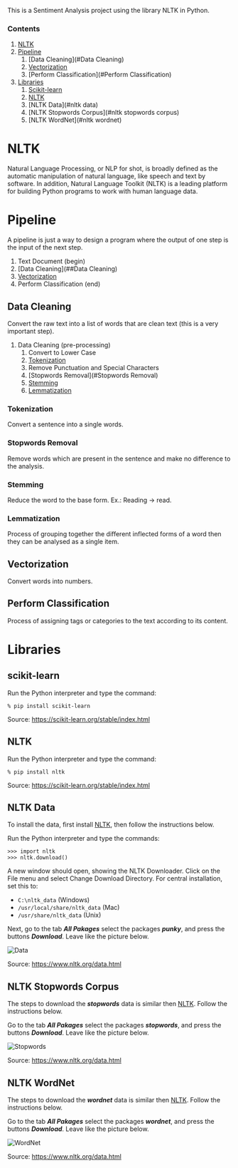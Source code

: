 This is a Sentiment Analysis project using the library NLTK in Python.

### Contents

1. [NLTK](#NLTK)
1. [Pipeline](#pipeline)
    1. [Data Cleaning](#Data Cleaning)
    1. [Vectorization](#Vectorization)
    1. [Perform Classification](#Perform Classification)
1. [Libraries](#libraries)
    1. [Scikit-learn](#scikit-learn)
    1. [NLTK](#nltk)
    1. [NLTK Data](#nltk data)
    1. [NLTK Stopwords Corpus](#nltk stopwords corpus)
    1. [NLTK WordNet](#nltk wordnet)
    
# NLTK

Natural Language Processing, or NLP for shot, is broadly defined as the automatic manipulation of natural language, like speech and text by software.
In addition, Natural Language Toolkit (NLTK) is a leading platform for building Python programs to work with human language data.

# Pipeline

A pipeline is just a way to design a program where the output of one step is the input of the next step.

1. Text Document (begin)
1. [Data Cleaning](##Data Cleaning)
1. [Vectorization](#Vectorization)
1. Perform Classification (end)

## Data Cleaning

Convert the raw text into a list of words that are clean text (this is a very important step).

1. Data Cleaning (pre-processing)
    1. Convert to Lower Case
    1. [Tokenization](#Tokenization)
    1. Remove Punctuation and Special Characters
    1. [Stopwords Removal](#Stopwords Removal)
    1. [Stemming](#Stemming)
    1. [Lemmatization](#Lemmatization)

### Tokenization

Convert a sentence into a single words.

### Stopwords Removal

Remove words which are present in the sentence and make no difference to the analysis.

### Stemming

Reduce the word to the base form. Ex.: Reading -> read.

### Lemmatization

Process of grouping together the different inflected forms of a word then they can be analysed as a single item.

## Vectorization

Convert words into numbers.

## Perform Classification

Process of assigning tags or categories to the text according to its content.

# Libraries

## scikit-learn

Run the Python interpreter and type the command:

```% pip install scikit-learn```

Source: https://scikit-learn.org/stable/index.html

## NLTK

Run the Python interpreter and type the command:

```% pip install nltk```

Source: https://scikit-learn.org/stable/index.html

## NLTK Data

To install the data, first install [NLTK](#nltk), then follow the instructions below.

Run the Python interpreter and type the commands:

```
>>> import nltk
>>> nltk.download()
```

A new window should open, showing the NLTK Downloader. Click on the File menu and select Change Download Directory. For central installation, set this to:

- ```C:\nltk_data``` (Windows)
- ```/usr/local/share/nltk_data``` (Mac)
- ```/usr/share/nltk_data``` (Unix)

Next, go to the tab _**All Pakages**_ select the packages **_punky_**, and press the buttons **_Download_**. Leave like
the picture below.

![Data](/resources/01.png)

Source: https://www.nltk.org/data.html

## NLTK Stopwords Corpus

The steps to download the **_stopwords_** data is similar then [NLTK](#nltk). Follow the instructions below.

Go to the tab _**All Pakages**_ select the packages **_stopwords_**, and press the buttons **_Download_**. Leave like
the picture below.

![Stopwords](/resources/02.png)

Source: https://www.nltk.org/data.html

## NLTK WordNet

The steps to download the **_wordnet_** data is similar then [NLTK](#nltk). Follow the instructions below.

Go to the tab _**All Pakages**_ select the packages **_wordnet_**, and press the buttons **_Download_**. Leave like the
picture below.

![WordNet](/resources/03.png)

Source: https://www.nltk.org/data.html